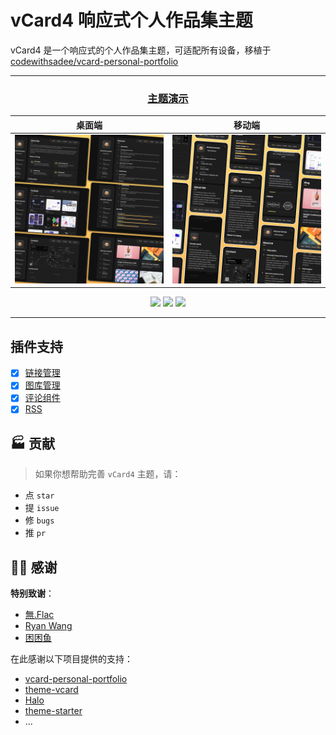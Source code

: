 # vCard4 响应式个人作品集主题

vCard4 是一个响应式的个人作品集主题，可适配所有设备，移植于 [codewithsadee/vcard-personal-portfolio](https://github.com/codewithsadee/vcard-personal-portfolio/)

---

<center>

  ### [主题演示](https://www.anye.xyz/?preview-theme=theme-vcard4)

|桌面端|移动端|
|:---:|:---:|
|![](website-demo-image/desktop.png)|![](website-demo-image/mobile.png)|

  ![](https://img.shields.io/badge/dynamic/yaml?label=Halo&query=%24.spec.requires&url=https://raw.githubusercontent.com/Anyexyz/theme-vcard4/main/theme.yaml&color=113,195,71)
  ![](https://img.shields.io/github/v/release/Anyexyz/theme-vcard4)
  ![](https://img.shields.io/badge/License-GPL%20v3.0-green.svg)

</center>

---

## 插件支持
- [x] [链接管理](https://www.halo.run/store/apps/app-hfbQg)
- [x] [图库管理](https://github.com/halo-sigs/plugin-photos)
- [x] [评论组件](https://www.halo.run/store/apps/app-YXyaD)
- [x] [RSS](https://www.halo.run/store/apps/app-KhIVw)

## 🏭 贡献

> 如果你想帮助完善 `vCard4` 主题，请：

- 点 `star`
- 提 `issue`
- 修 `bugs`
- 推 `pr`

## 🙆‍♂️ 感谢

**特别致谢**：

- [無.Flac](https://github.com/wflac/)
- [Ryan Wang](https://github.com/ruibaby)
- [困困鱼](https://github.com/chengzhongxue)


在此感谢以下项目提供的支持：

- [vcard-personal-portfolio](https://github.com/codewithsadee/vcard-personal-portfolio/)
- [theme-vcard](https://github.com/wflac/theme-vcard)
- [Halo](https://halo.run)
- [theme-starter](https://github.com/halo-dev/theme-starter)
- ...